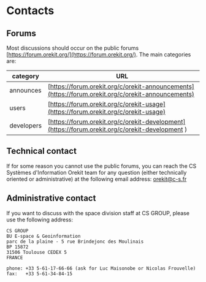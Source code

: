 <!--- Copyright 2002-2021 CS GROUP
  Licensed under the Apache License, Version 2.0 (the "License");
  you may not use this file except in compliance with the License.
  You may obtain a copy of the License at
  
    http://www.apache.org/licenses/LICENSE-2.0
  
  Unless required by applicable law or agreed to in writing, software
  distributed under the License is distributed on an "AS IS" BASIS,
  WITHOUT WARRANTIES OR CONDITIONS OF ANY KIND, either express or implied.
  See the License for the specific language governing permissions and
  limitations under the License.
-->

# Contacts

## Forums

Most discussions should occur on the public forums [https://forum.orekit.org/](https://forum.orekit.org/).
The main categories are:

|   category    |                                     URL                                                            |
|---------------|----------------------------------------------------------------------------------------------------|
|  announces    | [https://forum.orekit.org/c/orekit-announcements](https://forum.orekit.org/c/orekit-announcements) |
|     users     | [https://forum.orekit.org/c/orekit-usage](https://forum.orekit.org/c/orekit-usage)                 |
|   developers  | [https://forum.orekit.org/c/orekit-development](https://forum.orekit.org/c/orekit-development )    |

## Technical contact

If for some reason you cannot use the public forums, you can reach the CS
Systèmes d'Information Orekit team for any question (either technically
oriented or administrative) at the following email address:
[orekit@c-s.fr](mailto:orekit@c-s.fr)

## Administrative contact

If you want to discuss with the space division staff at CS GROUP,
please use the following address:

    CS GROUP
    BU E-space & Geoinformation
    parc de la plaine - 5 rue Brindejonc des Moulinais
    BP 15872
    31506 Toulouse CEDEX 5
    FRANCE

    phone: +33 5-61-17-66-66 (ask for Luc Maisonobe or Nicolas Frouvelle)
    fax:   +33 5-61-34-84-15
